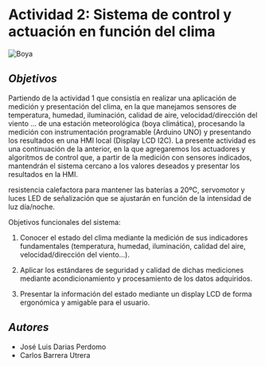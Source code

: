 # **Actividad 2: Sistema de control y actuación en función del clima**

![Boya](images/diagrama.png)


## *Objetivos*

Partiendo de la actividad 1 que consistía en realizar una aplicación de medición y presentación del clima, en la que manejamos sensores de temperatura, humedad, iluminación, calidad de aire, velocidad/dirección del viento … de una estación meteorológica (boya climática), procesando la medición con instrumentación programable (Arduino UNO) y presentando los resultados en una HMI local (Display LCD I2C). La presente actividad es una continuación de la anterior, en la que agregaremos los actuadores y algoritmos de control que, a partir de la medición con sensores indicados, mantendrán el sistema cercano a los valores deseados y presentar los resultados en la HMI.

resistencia calefactora para mantener las baterías a 20ºC, servomotor y luces LED de señalización que se ajustarán en función de la intensidad de luz día/noche.

Objetivos funcionales del sistema:

1.	Conocer el estado del clima mediante la medición de sus indicadores fundamentales (temperatura, humedad, iluminación, calidad del aire, velocidad/dirección del viento…).

2.	Aplicar los estándares de seguridad y calidad de dichas mediciones mediante acondicionamiento y procesamiento de los datos adquiridos.

3.	Presentar la información del estado mediante un display LCD de forma ergonómica y amigable para el usuario.

## *Autores*

- José Luis Darias Perdomo  
- Carlos Barrera Utrera
